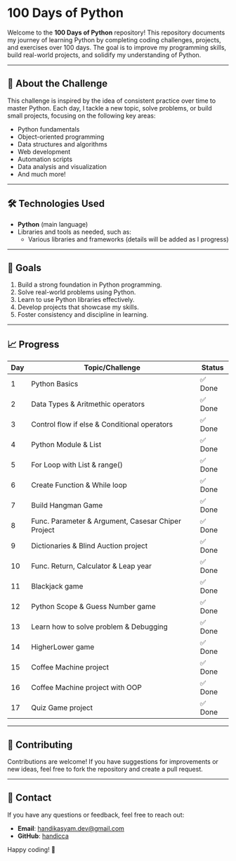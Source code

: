 # 100 Days of Python

Welcome to the **100 Days of Python** repository! This repository documents my journey of learning Python by completing coding challenges, projects, and exercises over 100 days. The goal is to improve my programming skills, build real-world projects, and solidify my understanding of Python.

---

## 🚀 About the Challenge

This challenge is inspired by the idea of consistent practice over time to master Python. Each day, I tackle a new topic, solve problems, or build small projects, focusing on the following key areas:

- Python fundamentals
- Object-oriented programming
- Data structures and algorithms
- Web development
- Automation scripts
- Data analysis and visualization
- And much more!

---

## 🛠 Technologies Used

- **Python** (main language)
- Libraries and tools as needed, such as:
  - Various libraries and frameworks (details will be added as I progress)

---

## 🌟 Goals

1. Build a strong foundation in Python programming.
2. Solve real-world problems using Python.
3. Learn to use Python libraries effectively.
4. Develop projects that showcase my skills.
5. Foster consistency and discipline in learning.

---

## 📈 Progress

| Day | Topic/Challenge                                    | Status  |
| --- | -------------------------------------------------- | ------- |
| 1   | Python Basics                                      | ✅ Done |
| 2   | Data Types & Aritmethic operators                  | ✅ Done |
| 3   | Control flow if else & Conditional operators       | ✅ Done |
| 4   | Python Module & List                               | ✅ Done |
| 5   | For Loop with List & range()                       | ✅ Done |
| 6   | Create Function & While loop                       | ✅ Done |
| 7   | Build Hangman Game                                 | ✅ Done |
| 8   | Func. Parameter & Argument, Casesar Chiper Project | ✅ Done |
| 9   | Dictionaries & Blind Auction project               | ✅ Done |
| 10  | Func. Return, Calculator & Leap year               | ✅ Done |
| 11  | Blackjack game                                     | ✅ Done |
| 12  | Python Scope & Guess Number game                   | ✅ Done |
| 13  | Learn how to solve problem & Debugging             | ✅ Done |
| 14  | HigherLower game                                   | ✅ Done |
| 15  | Coffee Machine project                             | ✅ Done |
| 16  | Coffee Machine project with OOP                    | ✅ Done |
| 17  | Quiz Game project                                  | ✅ Done |

---

## 🤝 Contributing

Contributions are welcome! If you have suggestions for improvements or new ideas, feel free to fork the repository and create a pull request.

---

## 📧 Contact

If you have any questions or feedback, feel free to reach out:

- **Email**: handikasyam.dev@gmail.com
- **GitHub**: [handicca](https://github.com/handicca)

Happy coding! 🎉
